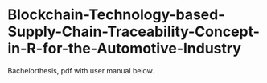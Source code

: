 # Blockchain-Technology-based-Supply-Chain-Traceability-Concept-in-R-for-the-Automotive-Industry
Bachelorthesis, pdf with user manual below.

